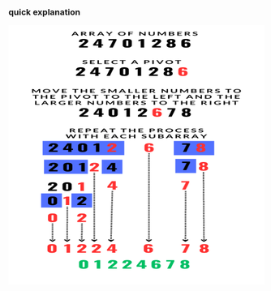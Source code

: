 
### quick explanation

<img src="https://github.com/paulopuleo/QuickSort/blob/0cf03abe235ae8041e1594f7ef2832b2632bbe7f/QuickSortExplication.png" width="600" height="512">

